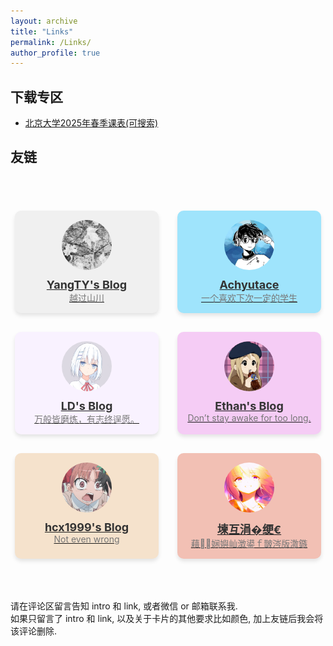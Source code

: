 ```yaml
---
layout: archive
title: "Links"
permalink: /Links/
author_profile: true
---
```


<head>
  <meta charset="UTF-8">
  <meta name="viewport" content="width=device-width, initial-scale=1.0">
  <title>Friendlinks</title>
  <style>
    /* 好友链接列表样式 */
    .friend-links-container {
      display: flex;
      flex-wrap: wrap;
      justify-content: center;
      gap: 30px;
      margin-top: 20px;
    }
    /* 每个好友的卡片样式 */
    .friend-card {
      background-color: #f0f0f0;
      border-radius: 10px;
      padding: 15px;
      width: 200px;
      text-align: center;
      box-shadow: 0 4px 6px rgba(0, 0, 0, 0.1);
      cursor: pointer;
      transition: transform 0.2s ease;
    }
    .friend-card:hover {
      transform: translateY(-5px);
    }
    /* 好友头像样式 */
    .avatar {
      width: 80px;
      height: 80px;
      border-radius: 50%;
      object-fit: cover;
      margin-bottom: 10px;
    }
    /* 好友名字样式 */
    .friend-name {
      font-size: 18px;
      font-weight: bold;
      color: #333;
    }
    /* 好友介绍样式 */
    .friend-intro {
      font-size: 14px;
      color: #777;
    }
  </style>
</head>
<body>


<h2>下载专区</h2>
<ul>
  <li><a href="../files/北京大学2025春季课表.xlsx">北京大学2025年春季课表(可搜索)</a></li>
</ul>

<h2>友链</h2>

<br/><br/>
<div class="friend-links-container">
    <!-- 每个好友卡片 -->
    <div class="friend-card" style="background-color: #f0f0f0;">
      <a href="https://blog.imyangty.com/" target="_blank">
        <img src="../images/avatars/54734412.jpg" alt="YangTY's Blog" class="avatar" onerror="this.onerror=null;this.src='../images/default-avatar.jpg';">
        <div class="friend-name">YangTY's Blog</div>
        <div class="friend-intro">越过山川</div>
      </a>
    </div>
    <div class="friend-card" style="background-color: #9fe4fc;">
      <a href="https://github.com/Achyutace/" target="_blank">
        <img src="../images/avatars/qlc.jpg" alt="Achyutace" class="avatar" onerror="this.onerror=null;this.src='../images/default-avatar.jpg';">
        <div class="friend-name">Achyutace</div>
        <div class="friend-intro">一个喜欢下次一定的学生</div>
      </a>
    </div>
    <div class="friend-card" style="background-color: #f9f2ff;">
      <a href="https://ldblog.icu/" target="_blank">
        <img src="../images/avatars/pAaPnn1.jpg" alt="Achyutace" class="avatar" onerror="this.onerror=null;this.src='../images/default-avatar.jpg';">
        <div class="friend-name">LD's Blog</div>
        <div class="friend-intro">万般皆磨炼，有志终逞愿。</div>
      </a>
    </div>
    <div class="friend-card" style="background-color: #f5ccf5;">
      <a href="https://hanlife02.com.cn/" target="_blank">
        <img src="../images/avatars/evcvs61h0ajgvoai07.jpeg" alt="Achyutace" class="avatar" onerror="this.onerror=null;this.src='../images/default-avatar.jpg';">
        <div class="friend-name">Ethan's Blog</div>
        <div class="friend-intro">Don’t stay awake for too long.</div>
      </a>
    </div>
    <div class="friend-card" style="background-color: #f5e2cc;">
      <a href="https://hcx1999.github.io/blog/" target="_blank">
        <img src="../images/avatars/微信图片_20241129002949.jpg" alt="Achyutace" class="avatar" onerror="this.onerror=null;this.src='../images/default-avatar.jpg';">
        <div class="friend-name">hcx1999's Blog</div>
        <div class="friend-intro">Not even wrong</div>
      </a>
    </div>
    <div class="friend-card" style="background-color: #f2c0b4;">
      <a href="https://djdjz7.top" target="_blank">
        <img src="../images/avatars/1111.jpg" alt="Achyutace" class="avatar" onerror="this.onerror=null;this.src='../images/default-avatar.jpg';">
        <div class="friend-name">堜互涓�绠€</div>
        <div class="friend-intro">藉娴嬩屾澂鍙ｆ皵涔版潵鏃</div>
      </a>
    </div>
  </div>
<br/><br/><br/>


请在评论区留言告知 intro 和 link, 或者微信 or 邮箱联系我.
<br/>
如果只留言了 intro 和 link, 以及关于卡片的其他要求比如颜色, 加上友链后我会将该评论删除.
<!-- Giscus 评论系统嵌入 -->
<script src="https://giscus.app/client.js"
        data-repo="ICUlizhi/ICUlizhi.github.io"
        data-repo-id="R_kgDOKfCXRQ"
        data-category="Announcements"
        data-category-id="DIC_kwDOKfCXRc4CknGa"
        data-mapping="url"
        data-strict="0"
        data-reactions-enabled="1"
        data-emit-metadata="1"
        data-input-position="top"
        data-theme="light"
        data-lang="zh-CN"
        data-loading="lazy"
        crossorigin="anonymous"
        async>
</script>
